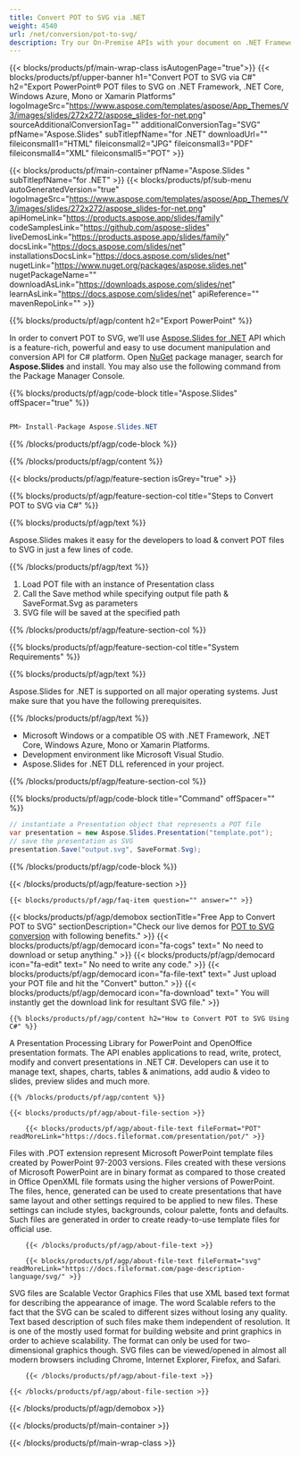 ```yaml
---
title: Convert POT to SVG via .NET 
weight: 4540
url: /net/conversion/pot-to-svg/ 
description: Try our On-Premise APIs with your document on .NET Framework, .NET Core, Windows Azure, Mono or Xamarin Platforms.
---
```


{{< blocks/products/pf/main-wrap-class isAutogenPage="true">}}
{{< blocks/products/pf/upper-banner h1="Convert POT to SVG via C#" h2="Export PowerPoint® POT files to SVG on .NET Framework, .NET Core, Windows Azure, Mono or Xamarin Platforms" logoImageSrc="https://www.aspose.com/templates/aspose/App_Themes/V3/images/slides/272x272/aspose_slides-for-net.png" sourceAdditionalConversionTag="" additionalConversionTag="SVG" pfName="Aspose.Slides" subTitlepfName="for .NET" downloadUrl="" fileiconsmall1="HTML" fileiconsmall2="JPG" fileiconsmall3="PDF" fileiconsmall4="XML" fileiconsmall5="POT" >}}

{{< blocks/products/pf/main-container pfName="Aspose.Slides " subTitlepfName="for .NET" >}}
{{< blocks/products/pf/sub-menu autoGeneratedVersion="true" logoImageSrc="https://www.aspose.com/templates/aspose/App_Themes/V3/images/slides/272x272/aspose_slides-for-net.png" apiHomeLink="https://products.aspose.app/slides/family" codeSamplesLink="https://github.com/aspose-slides" liveDemosLink="https://products.aspose.app/slides/family" docsLink="https://docs.aspose.com/slides/net" installationsDocsLink="https://docs.aspose.com/slides/net" nugetLink="https://www.nuget.org/packages/aspose.slides.net" nugetPackageName="" downloadAsLink="https://downloads.aspose.com/slides/net" learnAsLink="https://docs.aspose.com/slides/net" apiReference="" mavenRepoLink="" >}}

{{% blocks/products/pf/agp/content h2="Export PowerPoint" %}}

 In order to convert POT to SVG, we’ll use
 [Aspose.Slides for .NET](https://products.aspose.com/slides/net) 
 API which is a feature-rich, powerful and easy to use document manipulation and conversion API for C# platform. Open
 [NuGet](https://www.nuget.org/packages/aspose.slides.net) 
 package manager, search for
 **Aspose.Slides** 
 and install. You may also use the following command from the Package Manager Console.

{{% blocks/products/pf/agp/code-block title="Aspose.Slides" offSpacer="true" %}}

```cs

PM> Install-Package Aspose.Slides.NET

```

{{% /blocks/products/pf/agp/code-block %}}

{{% /blocks/products/pf/agp/content %}}

{{< blocks/products/pf/agp/feature-section isGrey="true" >}}

{{% blocks/products/pf/agp/feature-section-col title="Steps to Convert POT to SVG via C#" %}}

{{% blocks/products/pf/agp/text %}}

 Aspose.Slides makes it easy for the developers to load & convert POT files to SVG in just a few lines of code.

{{% /blocks/products/pf/agp/text %}}

1.  Load POT file with an instance of Presentation class
1.  Call the Save method while specifying output file path & SaveFormat.Svg as parameters
1.  SVG file will be saved at the specified path

{{% /blocks/products/pf/agp/feature-section-col %}}

{{% blocks/products/pf/agp/feature-section-col title="System Requirements" %}}

{{% blocks/products/pf/agp/text %}}

 Aspose.Slides for .NET is supported on all major operating systems. Just make sure that you have the following prerequisites.

{{% /blocks/products/pf/agp/text %}}

-  Microsoft Windows or a compatible OS with .NET Framework, .NET Core, Windows Azure, Mono or Xamarin Platforms.
-  Development environment like Microsoft Visual Studio.
-  Aspose.Slides for .NET DLL referenced in your project.

{{% /blocks/products/pf/agp/feature-section-col %}}

{{% blocks/products/pf/agp/code-block title="Command" offSpacer="" %}}

```cs
// instantiate a Presentation object that represents a POT file
var presentation = new Aspose.Slides.Presentation("template.pot");
// save the presentation as SVG
presentation.Save("output.svg", SaveFormat.Svg); 

```

{{% /blocks/products/pf/agp/code-block %}}

{{< /blocks/products/pf/agp/feature-section >}}

    {{< blocks/products/pf/agp/faq-item question="" answer="" >}}
 

<!-- aboutfile Starts -->

{{< blocks/products/pf/agp/demobox sectionTitle="Free App to Convert POT to SVG" sectionDescription="Check our live demos for [POT to SVG conversion](https://products.aspose.app/slides/conversion/pot-to-svg) with following benefits." >}}
        {{< blocks/products/pf/agp/democard icon="fa-cogs" text=" No need to download or setup anything." >}}
        {{< blocks/products/pf/agp/democard icon="fa-edit" text=" No need to write any code." >}}
        {{< blocks/products/pf/agp/democard icon="fa-file-text" text=" Just upload your POT file and hit the \"Convert\" button." >}}
        {{< blocks/products/pf/agp/democard icon="fa-download" text=" You will instantly get the download link for resultant SVG file." >}}

    {{% blocks/products/pf/agp/content h2="How to Convert POT to SVG Using C#" %}}

 A Presentation Processing Library for PowerPoint and OpenOffice presentation formats. The API enables applications to read, write, protect, modify and convert presentations in .NET C#. Developers can use it to manage text, shapes, charts, tables & animations, add audio & video to slides, preview slides and much more.



    {{% /blocks/products/pf/agp/content %}}

    {{< blocks/products/pf/agp/about-file-section >}}

        {{< blocks/products/pf/agp/about-file-text fileFormat="POT" readMoreLink="https://docs.fileformat.com/presentation/pot/" >}}
Files with .POT extension represent Microsoft PowerPoint template files created by PowerPoint 97-2003 versions. Files created with these versions of Microsoft PowerPoint are in binary format as compared to those created in Office OpenXML file formats using the higher versions of PowerPoint. The files, hence, generated can be used to create presentations that have same layout and other settings required to be applied to new files. These settings can include styles, backgrounds, colour palette, fonts and defaults. Such files are generated in order to create ready-to-use template files for official use.

        {{< /blocks/products/pf/agp/about-file-text >}}

        {{< blocks/products/pf/agp/about-file-text fileFormat="svg" readMoreLink="https://docs.fileformat.com/page-description-language/svg/" >}}
SVG files are Scalable Vector Graphics Files that use XML based text format for describing the appearance of image. The word Scalable refers to the fact that the SVG can be scaled to different sizes without losing any quality. Text based description of such files make them independent of resolution. It is one of the mostly used format for building website and print graphics in order to achieve scalability. The format can only be used for two-dimensional graphics though. SVG files can be viewed/opened in almost all modern browsers including Chrome, Internet Explorer, Firefox, and Safari.

        {{< /blocks/products/pf/agp/about-file-text >}}

    {{< /blocks/products/pf/agp/about-file-section >}}

{{< /blocks/products/pf/agp/demobox >}}

<!-- aboutfile Ends -->

{{< /blocks/products/pf/main-container >}}
    
{{< /blocks/products/pf/main-wrap-class >}}
